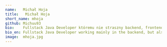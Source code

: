 ```yaml
---
name:   Michał Hoja
title:   Michał Hoja
short_name: mhoja
github: Michuu93
bio:    Fullstack Java Developer któremu nie straszny backend, frontend a nawet devops. Ostatnimi czasy z głową w chmurach, głodny wiedzy i poszerzający własne horyzonty. Na co dzień pasjonat motocykli, gitar elektrycznych, tatuaży i dużych kotów.
bio_en: Fullstack Java Developer working mainly in the backend, but also with frontend and devops skills. Interested in cloud technologies and constantly expanding his knowledge. After work he's a motorcyclist, a guitarist and a fan of tattoos and Maine Coons.
image:  mhoja.jpg
---
```

